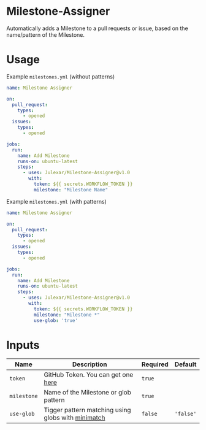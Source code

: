 # Milestone-Assigner
Automatically adds a Milestone to a pull requests or issue, based on the name/pattern of the Milestone.

# Usage
Example `milestones.yml` (without patterns)
```yml
name: Milestone Assigner

on:
  pull_request:
    types:
      - opened
  issues:
    types:
      - opened

jobs:
  run:
    name: Add Milestone
    runs-on: ubuntu-latest
    steps:
      - uses: Julexar/Milestone-Assigner@v1.0
        with:
          token: ${{ secrets.WORKFLOW_TOKEN }}
          milestone: "Milestone Name"
```

Example `milestones.yml` (with patterns)
```yml
name: Milestone Assigner

on:
  pull_request:
    types:
      - opened
  issues:
    types:
      - opened

jobs:
  run:
    name: Add Milestone
    runs-on: ubuntu-latest
    steps:
      - uses: Julexar/Milestone-Assigner@v1.0
        with:
          token: ${{ secrets.WORKFLOW_TOKEN }}
          milestone: "Milestone *"
          use-glob: 'true'
```

# Inputs

| Name          | Description                                                                                   | Required | Default   |
| ------------- | --------------------------------------------------------------------------------------------- | -------- | --------- |
| `token`       | GitHub Token. You can get one [here](https://github.com/settings/tokens)                      | `true`   |           |
| `milestone`   | Name of the Milestone or glob pattern                                                         | `true`   |           |
| `use-glob`    | Tigger pattern matching using globs with [minimatch](https://www.npmjs.com/package/minimatch) | `false`  | `'false'` |
